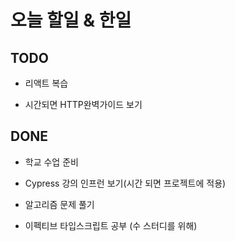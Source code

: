 # 오늘 할일 & 한일

## TODO

- 리액트 복습

- 시간되면 HTTP완벽가이드 보기

## DONE

- 학교 수업 준비

- Cypress 강의 인프런 보기(시간 되면 프로젝트에 적용)

- 알고리즘 문제 풀기

- 이펙티브 타입스크립트 공부 (수 스터디를 위해)
